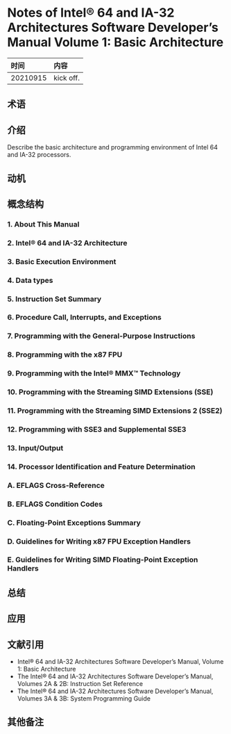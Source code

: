 # Notes of **Intel® 64 and IA-32 Architectures Software Developer’s Manual Volume 1: Basic Architecture**


|时间|内容|
|:---|:---|
|20210915|kick off.|

## 术语

<!-- 记录阅读过程中出现的关键字及其简单的解释. -->

## 介绍

<!-- 描述书籍阐述观点的来源、拟解决的关键性问题和采用的方法论等. -->

Describe the basic architecture and programming environment of Intel 64 and IA-32 processors.

## 动机

<!-- 描述阅读书籍的动机, 要达到什么目的等. -->

## 概念结构

<!-- 描述书籍的行文结构, 核心主题和子主题的内容结构和关系. -->

### 1. About This Manual
### 2. Intel® 64 and IA-32 Architecture
### 3. Basic Execution Environment
### 4. Data types
### 5. Instruction Set Summary
### 6. Procedure Call, Interrupts, and Exceptions
### 7. Programming with the General-Purpose Instructions
### 8. Programming with the x87 FPU
### 9. Programming with the Intel® MMX™ Technology
### 10. Programming with the Streaming SIMD Extensions (SSE)
### 11. Programming with the Streaming SIMD Extensions 2 (SSE2)
### 12. Programming with SSE3 and Supplemental SSE3
### 13. Input/Output
### 14. Processor Identification and Feature Determination
### A. EFLAGS Cross-Reference
### B. EFLAGS Condition Codes
### C. Floating-Point Exceptions Summary
### D. Guidelines for Writing x87 FPU Exception Handlers
### E. Guidelines for Writing SIMD Floating-Point Exception Handlers


## 总结

<!-- 概要记录书籍中如何解决关键性问题的. -->

## 应用

<!-- 记录如何使用书籍中方法论解决你自己的问题. -->

## 文献引用

<!-- 记录相关的和进一步阅读资料: 文献、网页链接等. -->

-  Intel® 64 and IA-32 Architectures Software Developer’s Manual, Volume 1: Basic Architecture
- The Intel® 64 and IA-32 Architectures Software Developer’s Manual, Volumes 2A & 2B: Instruction Set Reference
- The Intel® 64 and IA-32 Architectures Software Developer’s Manual, Volumes 3A & 3B: System Programming Guide

## 其他备注

